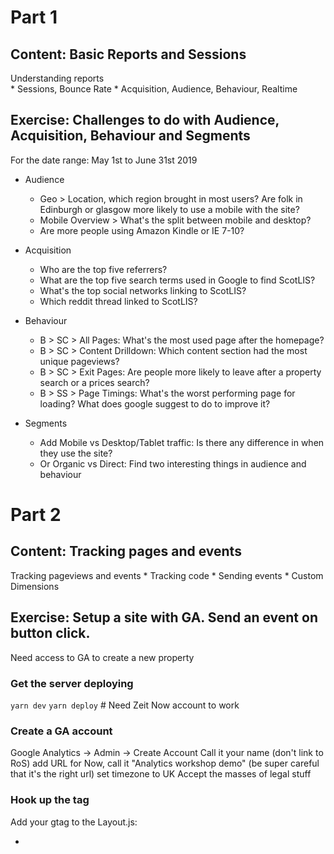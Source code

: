 # Part 1

## Content: Basic Reports and Sessions

Understanding reports    
    * Sessions, Bounce Rate
    * Acquisition, Audience, Behaviour, Realtime

## Exercise: Challenges to do with Audience, Acquisition, Behaviour and Segments

For the date range: May 1st to June 31st 2019

* Audience
  * Geo > Location, which region brought in most users? Are folk in Edinburgh or glasgow more likely to use a mobile with the site?
  * Mobile Overview > What's the split between mobile and desktop?
  * Are more people using Amazon Kindle or IE 7-10?

* Acquisition
  * Who are the top five referrers?
  * What are the top five search terms used in Google to find ScotLIS?
  * What's the top social networks linking to ScotLIS?
  * Which reddit thread linked to ScotLIS?

* Behaviour
  * B > SC > All Pages: What's the most used page after the homepage?
  * B > SC > Content Drilldown: Which content section had the most unique pageviews?
  * B > SC > Exit Pages: Are people more likely to leave after a property search or a prices search?
  * B > SS > Page Timings: What's the worst performing page for loading? What does google suggest to do to improve it?

* Segments
  * Add Mobile vs Desktop/Tablet traffic: Is there any difference in when they use the site?
  * Or Organic vs Direct: Find two interesting things in audience and behaviour


# Part 2

## Content: Tracking pages and events

Tracking pageviews and events
    * Tracking code
    * Sending events
    * Custom Dimensions

## Exercise: Setup a site with GA. Send an event on button click.

Need access to GA to create a new property

### Get the server deploying

`yarn dev`
`yarn deploy` # Need Zeit Now account to work

### Create a GA account

Google Analytics -> Admin -> Create Account
Call it your name
(don't link to RoS)
add URL for Now, call it "Analytics workshop demo" (be super careful that it's the right url)
set timezone to UK
Accept the masses of legal stuff

### Hook up the tag

Add your gtag to the Layout.js:
 * <script dangerouslySetInnerHTML
 * Or use a package to do it
Deploy
See the "Real Time" reports. Others won't work until tomorrow.

### Send an event when the user clicks on something

https://developers.google.com/analytics/devguides/collection/gtagjs/events
Add onto the 'About' page when someone clicks 'sign up' to mailing list

### Add a custom dimension

TODO!

# Part 3

## Content: Views, Accounts and Properties

View
    * (Organisation), Account, Property, View
    * View best practices and filters

## Exercise: Create three views (master, raw test)

Add bonus view for mobile only traffic

* Rename "All Web Site Data" to "Raw Data" (you need to reload to see this change)
* Go to "View settings" and choose "copy view", name is Master (make sure removal of bot traffic is included)
* Add a lowercase filter to the Master View (Admin >> View >> Filters)
* Add an ip exclude to the Master View 194.34.* on IP Address (custom filter, predefined don't work with ranges)
* Have a look at the ScotLIS filters on the Master view.

# Part 4

## Content: Goals. Macro and Micro

Setting up goals
    * Macro vs Micro
    * Goal Funnels
    * GA destination goals

## Exercise: Create destination goal and funnel for your site



# Part 5

## Content: Experiments and Statistics

A/B testing
    * Statistics science

## Exercise: Design an experiment and figure out how you can measure it


# Part 6

## Content: Google Optimize

A/B testing
    * Google Optimize

## Exercise: Create A/B test for your site


# Stuff

https://developers.google.com/optimize/devguides/experiments

New app - next.js?
New ga account
setup goal of getting to buy page
Landing -> product -> purchase
Add cypress test to go through and drop off (add randomness to achieving goal)
setup variant in Google Optimizer
create variant which is better in app (plus randomizer)

Good link:
https://www.slideshare.net/MasterCertifiedTrainers/map-it-using-the-4-cs-to-design-and-deliver-great-training-8962691
